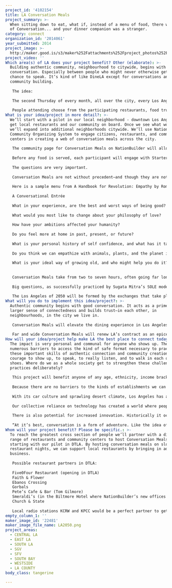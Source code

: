 ```yaml
---
project_id: '4102154'
title: LA Conversation Meals
project_summary: >-
  When sitting down to eat, what if, instead of a menu of food, there was a Menu
  of Conversation... and your dinner companion was a stranger.
category: connect
organization_id: '2014061'
year_submitted: 2014
project_image: >-
  http://maker.good.is/s3/maker%252Fattachments%252Fproject_photos%252Fimages%252F22481%252Fdisplay%252FLA2050.png=c570x385
project_video: ''
Which area(s) of LA does your project benefit? Other (elaborate): >-
  Building authentic community, neighbourhood to citywide, begins with good
  conversation. Especially between people who might never otherwise get the
  chance to speak. It’s kind of like DineLA except for conversations and
  community building.
   
   The idea: 
   
   The second Thursday of every month, all over the city, every Los Angeleno knows they can go out and engage in great conversation, with someone they would never usually get to meet. 
   
   People attending choose from the participating restaurants, food trucks and venues, based on cost, gastronomic taste, or location. Each location will have a set food menu, and when they arrive, diners will be seated with another participant they have never met, and given a Conversation Menu.
What is your idea/project in more detail?: >-
  We’ll start with a pilot in our local neighborhood - downtown Los Angeles - to
  get local restaurants and our community on board. Once we see what works,
  we’ll expand into additional neighborhoods citywide. We’ll use NationBuilder’s
  Community Organizing System to engage citizens, restaurants, and community
  centers in creating a web of conversation meals across the city. 
   
   The community page for Conversation Meals on NationBuilder will allow public participation in the organization and format of the events where appropriate, allowing the project to adapt to the needs and desires specific to each community as it grows. 
   
   Before any food is served, each participant will engage with Starters, Entrees, and Desserts from the Conversation Menu. These courses contain questions that will facilitate the adventure of genuine conversation, and help to create a two way dialogue. 
   
   The questions are very important. 
   
   Conversation Meals are not without precedent—and though they are not associated with a particular city (yet!), they have successfully been used to build community all over the world. 
   
   Here is a sample menu from A Handbook for Revolution: Empathy by Roman Krznaric:
   
   A Conversational Entrée
   
   What in your experience, are the best and worst ways of being good?
   
   What would you most like to change about your philosophy of love?
   
   How have your ambitions affected your humanity?
   
   Do you feel more at home in past, present, or future?
   
   What is your personal history of self confidence, and what has it taught you?
   
   Do you think we can empathize with animals, plants, and the planet itself?
   
   What is your ideal way of growing old, and who might help you do it?
   
   
   Conversation Meals take from two to seven hours, often going far longer than anticipated. 
   
   Big questions, as successfully practiced by Sugata Mitra’s SOLE model, Theodore Zeldin’s Oxford Muse, and The School of Life in London, help us get over our inhibitions and over practiced personas, and give us a side door entrance to explore the diverse perspectives in each other, our city and the world. The Questions help us step out of our own way, connect openly over ideas, walk in each others’ shoes—go on a new journey.
   
   The Los Angeles of 2050 will be formed by the exchanges that take place in Conversation Meals.
What will you do to implement this idea/project?: >-
  Authentic community begins with good conversation. It acts as a primer to a
  larger sense of connectedness and builds trust—in each other, in
  neighbourhoods, in the city we live in. 
   
   Conversation Meals will elevate the dining experience in Los Angeles by providing a reliable form of community nourishment for residents and visitors alike. 
   
   Far and wide Conversation Meals will renew LA’s contract as an epicenter of culture creation, this time through genuine dialogue in addition to the traditional one-way broadcasting we’re known for. Facilitating real time, in-person connectedness as an accessible, repeatable, scalable cultural event may become a defining attribute of what it means to be a world class city. We have the LA Philharmonic with Gustavo Dudamel, and the most excellent conversation in the world.
How will your idea/project help make LA the best place to connect today? In LA2050?: >-
  The impact is very personal and communal for anyone who shows up. There are
  numerous barriers to access the kind of safe format necessary to practice
  these important skills of authentic connection and community creation: the
  courage to show up, to speak, to really listen, and to walk in each others
  shoes. Where do we as a whole society get to strengthen these challenging
  practices deliberately? 
   
   This project will benefit anyone of any age, ethnicity, income bracket or background who is interested in having a good conversation, and has the courage to show up. It will also benefit whomever the participants go home to. Conversation Meals generate the kind of good feeling that spreads. 
   
   Because there are no barriers to the kinds of establishments we can break bread in --a long table at a taco truck, a school gymnasium, or a Michelin ranked restaurant, there is a very interesting opportunity to serve anyone from any community that is interested in community building.
   
   With its car culture and sprawling desert climate, Los Angeles has a reputation of being particularly isolating. At the same time, it also presents limitless opportunity for dynamic connectivity between diverse groups and ages—but people have to talk to each other first. 
   
   Our collective reliance on technology has created a world where people interact with their phones instead of interacting with each other (as this video illustrates: https://www.youtube.com/watch?v=Z7dLU6fk9QY). Conversation Meals are a way to break people out of their normal routines, helping create dialogue and connection with people they may pass on the street, sit next to on the bus, or see in a passing car. 
   
   There is also potential for increased innovation. Historically it occurs through authentic discussions around themes:
   
   “At it’s best, conversation is a form of adventure. Like the idea of Socratic dialogue, if you bring two people together with different viewpoints and experiences, the encounter between them can create something unexpected and new. This is just what happened in the 1950’s when Francis Crick and James Watson immersed themselves in endless discussions about genetics from their different disciplinary perspectives—a conversation that resulted in the discovery of the structure of DNA.” -Roma
Whom will your project benefit? Please be specific.: >-
  To reach the greatest cross section of people we’ll partner with a diverse
  range of restaurants and community centers to host Conversation Meals,
  starting with our pilot in DTLA. By hosting conversation meals on slower
  restaurant nights, we can support local restaurants by bringing in additional
  business. 
   
   Possible restaurant partners in DTLA:
   
   Five0Four Restaurant (opening in DTLA)
   Faith & Flower
   Ebanos Crossing
   Gorbals
   Pete’s Cafe & Bar (Tom Gilmore)
   Smeraldi’s (in the Biltmore Hotel where NationBuilder’s new offices as of December, 2014)
   Church & State
   
   Local radio stations KCRW and KPCC would be a perfect partner to get the word out to the local community, setting a tone of local engagement. You can hear the announcement before Which Way LA, or work in concert to have combine Conversation Meals with events that would benefit from debriefing in a more intimate or innovative way than a cocktail party.
empty_column_1: ''
maker_image_id: '22481'
maker_image_file_name: LA2050.png
project_areas:
  - CENTRAL LA
  - EAST LA
  - SOUTH LA
  - SGV
  - SFV
  - SOUTH BAY
  - WESTSIDE
  - LA COUNTY
body_class: tangerine

---
```

